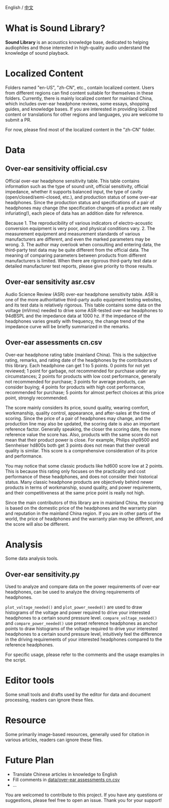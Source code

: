 English / [中文](./README.md)

# What is Sound Library?

**Sound Library** is an acoustics knowledge base, dedicated to helping audiophiles and those interested in high-quality audio understand the knowledge of sound playback.

# Localized Content

Folders named "en-US", "zh-CN", etc., contain localized content. Users from different regions can find content suitable for themselves in these folders. Currently, there is mainly localized content for mainland China, which includes over-ear headphone reviews, some essays, shopping guides, and knowledge bases. If you are interested in providing localized content or translations for other regions and languages, you are welcome to submit a PR.

For now, please find most of the localized content in the "zh-CN" folder.

# Data

## Over-ear sensitivity official.csv

Official over-ear headphone sensitivity table. This table contains information such as the type of sound unit, official sensitivity, official impedance, whether it supports balanced input, the type of cavity (open/closed/semi-closed, etc.), and production status of some over-ear headphones. Since the production status and specifications of a pair of headphones may change (the specification changes of a product are really infuriating!), each piece of data has an addition date for reference.

Because 1. The reproducibility of various indicators of electro-acoustic conversion equipment is very poor, and physical conditions vary. 2. The measurement equipment and measurement standards of various manufacturers are different, and even the marked parameters may be wrong. 3. The author may overlook when consulting and entering data, the third-party test data may be quite different from the official data. The meaning of comparing parameters between products from different manufacturers is limited. When there are rigorous third-party test data or detailed manufacturer test reports, please give priority to those results.

## Over-ear sensitivity asr.csv

Audio Science Review (ASR) over-ear headphone sensitivity table. ASR is one of the more authoritative third-party audio equipment testing websites, and its test data is relatively rigorous. This table contains some data on the voltage (mVrms) needed to drive some ASR-tested over-ear headphones to 94dBSPL and the impedance data at 1000 hz. If the impedance of the headphones varies greatly with frequency, the change trend of the impedance curve will be briefly summarized in the remarks.

## Over-ear assessments cn.csv

Over-ear headphone rating table (mainland China). This is the subjective rating, remarks, and rating date of the headphones by the contributors of this library. Each headphone can get 1 to 5 points. 0 points for not yet reviewed; 1 point for garbage, not recommended for purchase under any circumstances; 2 points for products with low cost performance, generally not recommended for purchase; 3 points for average products, can consider buying; 4 points for products with high cost performance, recommended for purchase; 5 points for almost perfect choices at this price point, strongly recommended.

The score mainly considers its price, sound quality, wearing comfort, workmanship, quality control, appearance, and after-sales at the time of scoring. Since the price of a pair of headphones may change, and the production line may also be updated, the scoring date is also an important reference factor. Generally speaking, the closer the scoring date, the more reference value the score has. Also, products with the same score do not mean that their product power is close. For example, Philips shp9500 and Sennheiser hd800s both get 3 points does not mean that their overall quality is similar. This score is a comprehensive consideration of its price and performance.

You may notice that some classic products like hd600 score low at 2 points. This is because this rating only focuses on the practicality and cost performance of these headphones, and does not consider their historical status. Many classic headphone products are objectively behind newer products in terms of workmanship, sound quality, and power requirements, and their competitiveness at the same price point is really not high.

Since the main contributors of this library are in mainland China, the scoring is based on the domestic price of the headphones and the warranty plan and reputation in the mainland China region. If you are in other parts of the world, the price of headphones and the warranty plan may be different, and the score will also be different.

# Analysis

Some data analysis tools.

## Over-ear sensitivity.py

Used to analyze and compare data on the power requirements of over-ear headphones, can be used to analyze the driving requirements of headphones.

`plot_voltage_needed()` and `plot_power_needed()` are used to draw histograms of the voltage and power required to drive your interested headphones to a certain sound pressure level. `compare_voltage_needed()` and `compare_power_needed()` use preset reference headphones as anchor points to draw histograms of the voltage required to drive your interested headphones to a certain sound pressure level, intuitively feel the difference in the driving requirements of your interested headphones compared to the reference headphones.

For specific usage, please refer to the comments and the usage examples in the script.

# Editor tools

Some small tools and drafts used by the editor for data and document processing, readers can ignore these files.

# Resource

Some primarily image-based resources, generally used for citation in various articles, readers can ignore these files.

# Future Plan

- Translate Chinese articles in knowledge to English
- Fill comments in [data/over-ear assessments cn.csv](./data/over-ear%20assessments%20cn.csv)
- ...

You are welcomed to contribute to this project. If you have any questions or suggestions, please feel free to open an issue. Thank you for your support!
